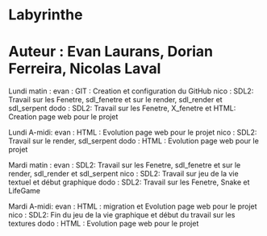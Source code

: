 # Labyrinthe
# Auteur : Evan Laurans, Dorian Ferreira, Nicolas Laval


Lundi matin :
  evan : GIT : Creation et configuration du GitHub
  nico : SDL2: Travail sur les Fenetre, sdl_fenetre et sur le render, sdl_render et sdl_serpent
  dodo : SDL2: Travail sur les Fenetre, X_fenetre et HTML: Creation page web pour le projet
 
 Lundi A-midi:
  evan : HTML : Evolution page web pour le projet
  nico : SDL2: Travail sur le render, sdl_serpent
  dodo : HTML : Evolution page web pour le projet
  
  Mardi matin :
  evan : SDL2: Travail sur les Fenetre, sdl_fenetre et sur le render, sdl_render et sdl_serpent
  nico : SDL2: Travail sur jeu de la vie textuel et début graphique
  dodo : SDL2: Travail sur les Fenetre, Snake et LifeGame
  
 Mardi A-midi:
  evan : HTML : migration et Evolution page web pour le projet
  nico : SDL2: Fin du jeu de la vie graphique et début du travail sur les textures
  dodo : HTML : Evolution page web pour le projet

